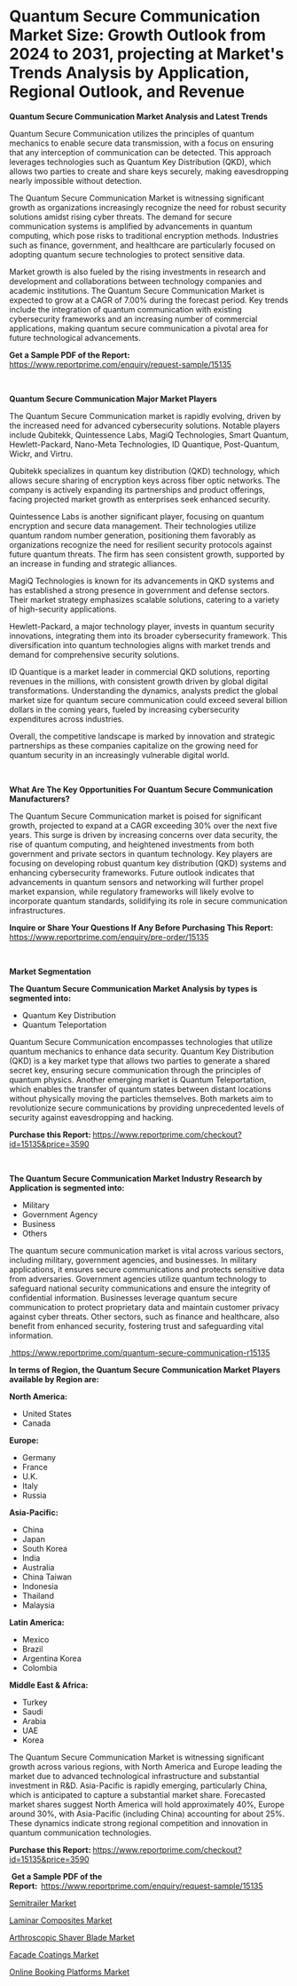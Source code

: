 <p><h1>Quantum Secure Communication Market Size: Growth Outlook from 2024 to 2031, projecting at Market's Trends Analysis by Application, Regional Outlook, and Revenue</h1></p><p><strong>Quantum Secure Communication Market Analysis and Latest Trends</strong></p>
<p><p>Quantum Secure Communication utilizes the principles of quantum mechanics to enable secure data transmission, with a focus on ensuring that any interception of communication can be detected. This approach leverages technologies such as Quantum Key Distribution (QKD), which allows two parties to create and share keys securely, making eavesdropping nearly impossible without detection. </p><p>The Quantum Secure Communication Market is witnessing significant growth as organizations increasingly recognize the need for robust security solutions amidst rising cyber threats. The demand for secure communication systems is amplified by advancements in quantum computing, which pose risks to traditional encryption methods. Industries such as finance, government, and healthcare are particularly focused on adopting quantum secure technologies to protect sensitive data.</p><p>Market growth is also fueled by the rising investments in research and development and collaborations between technology companies and academic institutions. The Quantum Secure Communication Market is expected to grow at a CAGR of 7.00% during the forecast period. Key trends include the integration of quantum communication with existing cybersecurity frameworks and an increasing number of commercial applications, making quantum secure communication a pivotal area for future technological advancements.</p></p>
<p><strong>Get a Sample PDF of the Report:&nbsp;</strong> <a href="https://www.reportprime.com/enquiry/request-sample/15135">https://www.reportprime.com/enquiry/request-sample/15135</a></p>
<p>&nbsp;</p>
<p><strong>Quantum Secure Communication Major Market Players</strong></p>
<p><p>The Quantum Secure Communication market is rapidly evolving, driven by the increased need for advanced cybersecurity solutions. Notable players include Qubitekk, Quintessence Labs, MagiQ Technologies, Smart Quantum, Hewlett-Packard, Nano-Meta Technologies, ID Quantique, Post-Quantum, Wickr, and Virtru.</p><p>Qubitekk specializes in quantum key distribution (QKD) technology, which allows secure sharing of encryption keys across fiber optic networks. The company is actively expanding its partnerships and product offerings, facing projected market growth as enterprises seek enhanced security.</p><p>Quintessence Labs is another significant player, focusing on quantum encryption and secure data management. Their technologies utilize quantum random number generation, positioning them favorably as organizations recognize the need for resilient security protocols against future quantum threats. The firm has seen consistent growth, supported by an increase in funding and strategic alliances.</p><p>MagiQ Technologies is known for its advancements in QKD systems and has established a strong presence in government and defense sectors. Their market strategy emphasizes scalable solutions, catering to a variety of high-security applications.</p><p>Hewlett-Packard, a major technology player, invests in quantum security innovations, integrating them into its broader cybersecurity framework. This diversification into quantum technologies aligns with market trends and demand for comprehensive security solutions.</p><p>ID Quantique is a market leader in commercial QKD solutions, reporting revenues in the millions, with consistent growth driven by global digital transformations. Understanding the dynamics, analysts predict the global market size for quantum secure communication could exceed several billion dollars in the coming years, fueled by increasing cybersecurity expenditures across industries.</p><p>Overall, the competitive landscape is marked by innovation and strategic partnerships as these companies capitalize on the growing need for quantum security in an increasingly vulnerable digital world.</p></p>
<p>&nbsp;</p>
<p><strong>What Are The Key Opportunities For Quantum Secure Communication Manufacturers?</strong></p>
<p><p>The Quantum Secure Communication market is poised for significant growth, projected to expand at a CAGR exceeding 30% over the next five years. This surge is driven by increasing concerns over data security, the rise of quantum computing, and heightened investments from both government and private sectors in quantum technology. Key players are focusing on developing robust quantum key distribution (QKD) systems and enhancing cybersecurity frameworks. Future outlook indicates that advancements in quantum sensors and networking will further propel market expansion, while regulatory frameworks will likely evolve to incorporate quantum standards, solidifying its role in secure communication infrastructures.</p></p>
<p><strong>Inquire or Share Your Questions If Any Before Purchasing This Report:</strong> <a href="https://www.reportprime.com/enquiry/pre-order/15135">https://www.reportprime.com/enquiry/pre-order/15135</a></p>
<p>&nbsp;</p>
<p><strong>Market Segmentation</strong></p>
<p><strong>The Quantum Secure Communication Market Analysis by types is segmented into:</strong></p>
<p><ul><li>Quantum Key Distribution</li><li>Quantum Teleportation</li></ul></p>
<p><p>Quantum Secure Communication encompasses technologies that utilize quantum mechanics to enhance data security. Quantum Key Distribution (QKD) is a key market type that allows two parties to generate a shared secret key, ensuring secure communication through the principles of quantum physics. Another emerging market is Quantum Teleportation, which enables the transfer of quantum states between distant locations without physically moving the particles themselves. Both markets aim to revolutionize secure communications by providing unprecedented levels of security against eavesdropping and hacking.</p></p>
<p><strong>Purchase this Report:&nbsp;</strong><a href="https://www.reportprime.com/checkout?id=15135&price=3590">https://www.reportprime.com/checkout?id=15135&price=3590</a></p>
<p>&nbsp;</p>
<p><strong>The Quantum Secure Communication Market Industry Research by Application is segmented into:</strong></p>
<p><ul><li>Military</li><li>Government Agency</li><li>Business</li><li>Others</li></ul></p>
<p><p>The quantum secure communication market is vital across various sectors, including military, government agencies, and businesses. In military applications, it ensures secure communications and protects sensitive data from adversaries. Government agencies utilize quantum technology to safeguard national security communications and ensure the integrity of confidential information. Businesses leverage quantum secure communication to protect proprietary data and maintain customer privacy against cyber threats. Other sectors, such as finance and healthcare, also benefit from enhanced security, fostering trust and safeguarding vital information.</p></p>
<p><a href="https://www.reportprime.com/quantum-secure-communication-r15135">&nbsp;https://www.reportprime.com/quantum-secure-communication-r15135</a></p>
<p><strong>In terms of Region, the Quantum Secure Communication Market Players available by Region are:</strong></p>
<p>
    <p> <strong> North America: </strong>
        <ul>
            <li>United States</li>
            <li>Canada</li>
        </ul>
        </p> 
    <p> <strong> Europe: </strong>
        <ul>
            <li>Germany</li>
            <li>France</li>
            <li>U.K.</li>
            <li>Italy</li>
            <li>Russia</li>
        </ul>
        </p> 
    <p> <strong> Asia-Pacific: </strong>
        <ul>
            <li>China</li>
            <li>Japan</li>
            <li>South Korea</li>
            <li>India</li>
            <li>Australia</li>
            <li>China Taiwan</li>
            <li>Indonesia</li>
            <li>Thailand</li>
            <li>Malaysia</li>
        </ul>
        </p> 
    <p> <strong> Latin America: </strong>
        <ul>
            <li>Mexico</li>
            <li>Brazil</li>
            <li>Argentina Korea</li>
            <li>Colombia</li>
        </ul>
        </p> 
    <p> <strong> Middle East & Africa: </strong>
        <ul>
            <li>Turkey</li>
            <li>Saudi</li>
            <li>Arabia</li>
            <li>UAE</li>
            <li>Korea</li>
        </ul>
    </p>
    </p>
<p><p>The Quantum Secure Communication Market is witnessing significant growth across various regions, with North America and Europe leading the market due to advanced technological infrastructure and substantial investment in R&D. Asia-Pacific is rapidly emerging, particularly China, which is anticipated to capture a substantial market share. Forecasted market shares suggest North America will hold approximately 40%, Europe around 30%, with Asia-Pacific (including China) accounting for about 25%. These dynamics indicate strong regional competition and innovation in quantum communication technologies.</p></p>
<p><strong>Purchase this Report: </strong><a href="https://www.reportprime.com/checkout?id=15135&price=3590">https://www.reportprime.com/checkout?id=15135&price=3590</a></p>
<p>&nbsp;<strong>Get a Sample PDF of the Report:&nbsp;&nbsp;</strong><a href="https://www.reportprime.com/enquiry/request-sample/15135">https://www.reportprime.com/enquiry/request-sample/15135</a></p>
<p><strong></strong></p>
<p><p><a href="https://issuu.com/reportprime-2/docs/semitrailer-market-size-2030.pptx_3eea719fce5c03">Semitrailer Market</a></p><p><a href="https://medium.com/@amanda.hamilton54645/the-comprehensive-laminar-composites-market-research-report-is-essential-for-understanding-80187239e1a4?postPublishedType=initial">Laminar Composites Market</a></p><p><a href="https://www.linkedin.com/pulse/arthroscopic-shaver-blade-market-share-size-trends-industry-orc0e?trackingId=a0fxwtyETbGVv76F7P6ssw%3D%3D">Arthroscopic Shaver Blade Market</a></p><p><a href="https://medium.com/@amanda.hamilton54645/what-is-facade-coatings-market-324c41a76426">Facade Coatings Market</a></p><p><a href="https://github.com/fdr6gh/Market-Research-Report-List-1/blob/main/online-booking-platforms-market.md">Online Booking Platforms Market</a></p></p>